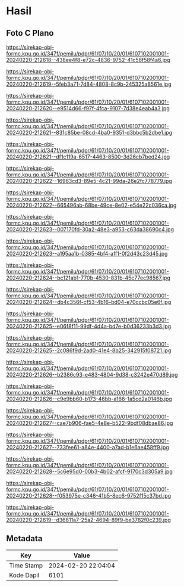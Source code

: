 # Hasil

## Foto C Plano

https://sirekap-obj-formc.kpu.go.id/347f/pemilu/pdpr/61/07/10/20/01/6107102001001-20240220-212618--438ee4f8-e72c-4836-9752-41c58f58f4a6.jpg

https://sirekap-obj-formc.kpu.go.id/347f/pemilu/pdpr/61/07/10/20/01/6107102001001-20240220-212619--5feb3a71-7d84-4808-8c9b-245325a8561e.jpg

https://sirekap-obj-formc.kpu.go.id/347f/pemilu/pdpr/61/07/10/20/01/6107102001001-20240220-212620--e9514d66-f97f-4fca-9107-7d38e4eab4a3.jpg

https://sirekap-obj-formc.kpu.go.id/347f/pemilu/pdpr/61/07/10/20/01/6107102001001-20240220-212621--831c85be-08cd-4ba0-9351-d3bbc5b2dbe1.jpg

https://sirekap-obj-formc.kpu.go.id/347f/pemilu/pdpr/61/07/10/20/01/6107102001001-20240220-212621--df1c119a-6517-4463-8500-3d26cb7bed24.jpg

https://sirekap-obj-formc.kpu.go.id/347f/pemilu/pdpr/61/07/10/20/01/6107102001001-20240220-212622--16963cd3-89e5-4c21-99da-26e2fc778779.jpg

https://sirekap-obj-formc.kpu.go.id/347f/pemilu/pdpr/61/07/10/20/01/6107102001001-20240220-212622--665496ab-68be-49ce-8e02-e54e22c036ca.jpg

https://sirekap-obj-formc.kpu.go.id/347f/pemilu/pdpr/61/07/10/20/01/6107102001001-20240220-212623--007170fd-30a2-48e3-a953-c63da38690c4.jpg

https://sirekap-obj-formc.kpu.go.id/347f/pemilu/pdpr/61/07/10/20/01/6107102001001-20240220-212623--a195aa1b-0385-4bf4-aff1-0f2d43c23d45.jpg

https://sirekap-obj-formc.kpu.go.id/347f/pemilu/pdpr/61/07/10/20/01/6107102001001-20240220-212624--bc121ab1-770b-4530-831b-45c77ec98567.jpg

https://sirekap-obj-formc.kpu.go.id/347f/pemilu/pdpr/61/07/10/20/01/6107102001001-20240220-212624--db4c356f-cf53-4b16-bd04-e70ccbc05e6f.jpg

https://sirekap-obj-formc.kpu.go.id/347f/pemilu/pdpr/61/07/10/20/01/6107102001001-20240220-212625--e06f8f11-99df-4d4a-bd7e-b0d36233b3d3.jpg

https://sirekap-obj-formc.kpu.go.id/347f/pemilu/pdpr/61/07/10/20/01/6107102001001-20240220-212625--2c086f9d-2ad0-41e4-8b25-342915f08721.jpg

https://sirekap-obj-formc.kpu.go.id/347f/pemilu/pdpr/61/07/10/20/01/6107102001001-20240220-212626--b2386c93-e483-4804-9d38-c3242e470d89.jpg

https://sirekap-obj-formc.kpu.go.id/347f/pemilu/pdpr/61/07/10/20/01/6107102001001-20240220-212626--c9e9bb60-b173-46bb-a166-1a5cd2a0146b.jpg

https://sirekap-obj-formc.kpu.go.id/347f/pemilu/pdpr/61/07/10/20/01/6107102001001-20240220-212627--cae7b906-fae5-4e8e-b522-9bdf08dbae86.jpg

https://sirekap-obj-formc.kpu.go.id/347f/pemilu/pdpr/61/07/10/20/01/6107102001001-20240220-212627--733fee61-a84e-4400-a7ad-b1e6ae458ff9.jpg

https://sirekap-obj-formc.kpu.go.id/347f/pemilu/pdpr/61/07/10/20/01/6107102001001-20240220-212628--5c6e95d0-00b3-4b02-afcf-9170c3d305a9.jpg

https://sirekap-obj-formc.kpu.go.id/347f/pemilu/pdpr/61/07/10/20/01/6107102001001-20240220-212628--f053975e-c346-41b5-8ec6-9752f15c37bd.jpg

https://sirekap-obj-formc.kpu.go.id/347f/pemilu/pdpr/61/07/10/20/01/6107102001001-20240220-212619--d36811a7-25a2-4694-89f9-be3782f0c239.jpg


## Metadata

| Key        | Value               |
| ---------- | ------------------- |
| Time Stamp | 2024-02-20 22:04:04 |
| Kode Dapil | 6101                |



